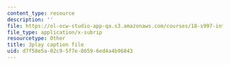 ```yaml
---
content_type: resource
description: ''
file: https://ol-ocw-studio-app-qa.s3.amazonaws.com/courses/18-s997-introduction-to-matlab-programming-fall-2011/d7f58e5a02c95f7e86596ed4a4b96843_OisFNNzz3xQ.vtt
file_type: application/x-subrip
resourcetype: Other
title: 3play caption file
uid: d7f58e5a-02c9-5f7e-8659-6ed4a4b96843
---
```

